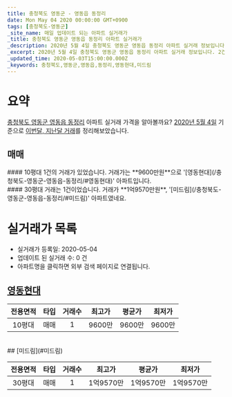 ```yaml
---
title: 충청북도 영동군 - 영동읍 동정리
date: Mon May 04 2020 00:00:00 GMT+0900
tags: [충청북도-영동군]
_site_name: 매일 업데이트 되는 아파트 실거래가
_title: 충청북도 영동군 영동읍 동정리 아파트 실거래가
_description: 2020년 5월 4일 충청북도 영동군 영동읍 동정리 아파트 실거래 정보입니다. 2건 아파트 정보가 있습니다.
_excerpt: 2020년 5월 4일 충청북도 영동군 영동읍 동정리 아파트 실거래 정보입니다. 2건 아파트 정보가 있습니다.
_updated_time: 2020-05-03T15:00:00.000Z
_keywords: 충청북도,영동군,영동읍,동정리,영동현대,미드림
---
```





# 요약
<ins>충청북도 영동군 영동읍 동정리</ins> 아파트 실거래 가격을 알아볼까요? <ins>2020년 5월 4일</ins> 기준으로 <ins>이번달, 지난달 거래</ins>를 정리해보았습니다.

## 매매
<div class="container">
<div class="six columns" markdown="1">
#### 10평대
1건의 거래가 있었습니다. 거래가는 **9600만원**으로 '[영동현대](/충청북도-영동군-영동읍-동정리/#영동현대)' 아파트입니다.
</div>
<div class="six columns" markdown="1">
#### 30평대
거래는 1건이었습니다. 거래가 **1억9570만원**, '[미드림](/충청북도-영동군-영동읍-동정리/#미드림)' 아파트였네요.
</div>
</div>



# 실거래가 목록
- 실거래가 등록일: 2020-05-04
- 업데이트 된 실거래 수: 0 건
- 아파트명을 클릭하면 외부 검색 페이지로 연결됩니다.

## [영동현대](#영동현대)

|전용면적|타입|거래수|최고가|평균가|최저가|
|:---:|:---:|:---:|:---:|:---:|:---:|
|10평대|<span class="deal-type-1">매매</span>|1|9600만|9600만|9600만|

<br/>
## [미드림](#미드림)

|전용면적|타입|거래수|최고가|평균가|최저가|
|:---:|:---:|:---:|:---:|:---:|:---:|
|30평대|<span class="deal-type-1">매매</span>|1|1억9570만|1억9570만|1억9570만|

<br/>



